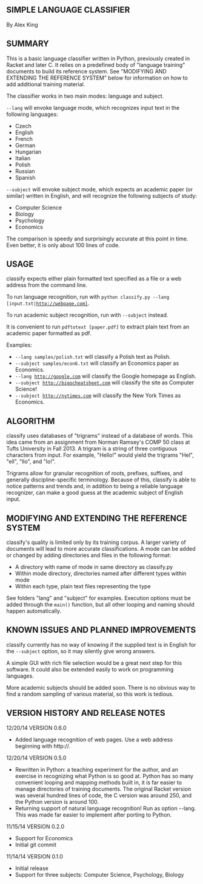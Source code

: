 SIMPLE LANGUAGE CLASSIFIER
--------------------------
By Alex King


SUMMARY
-------

This is a basic language classifier written in Python, previously created in
Racket and later C. It relies on a predefined body of "language training" 
documents to build its reference system. See "MODIFYING AND EXTENDING THE 
REFERENCE SYSTEM" below for information on how to add additional training
material.

The classifier works in two main modes: language and subject.

<code>--lang</code> will envoke language mode, which recognizes input text in the following
languages:
  - Czech
  - English
  - French
  - German
  - Hungarian
  - Italian
  - Polish
  - Russian
  - Spanish

<code>--subject</code> will envoke subject mode, which expects an academic paper (or similar)
written in English, and will recognize the following subjects of study:
  - Computer Science
  - Biology
  - Psychology
  - Economics

The comparison is speedy and surprisingly accurate at this point in time. Even
better, it is only about 100 lines of code.


USAGE
-----

classify expects either plain formatted text specified as a file or a web address
from the command line.

To run language recognition, run with <code>python classify.py --lang [input.txt|http://webpage.com]</code>.

To run academic subject recognition, run with <code>--subject</code> instead.

It is convenient to run <code>pdftotext [paper.pdf]</code> to extract plain text from an
academic paper formatted as pdf.

Examples:

  - <code>--lang samples/polish.txt</code> will classify a Polish text as Polish.
  - <code>--subject samples/econ6.txt</code> will classify an Economics paper as Economics.
  - <code>--lang http://google.com</code> will classify the Google homepage as English.
  - <code>--subject http://bigocheatsheet.com</code> will classify the site as Computer Science!
  - <code>--subject http://nytimes.com</code> will classify the New York Times as Economics.


ALGORITHM
---------

classify uses databases of "trigrams" instead of a database of words. This idea
came from an assignment from Norman Ramsey's COMP 50 class at Tufts University
in Fall 2013. A trigram is a string of three contiguous characters from input.
For example, "Hello!" would yield the trigrams "Hel", "ell", "llo", and "lo!".

Trigrams allow for granular recognition of roots, prefixes, suffixes, and
generally discipline-specific terminology. Because of this, classify is able
to notice patterns and trends and, in addition to being a reliable language
recognizer, can make a good guess at the academic subject of English input.


MODIFYING AND EXTENDING THE REFERENCE SYSTEM
--------------------------------------------

classify's quality is limited only by its training corpus. A larger variety of
documents will lead to more accurate classifications. A mode can be added or
changed by adding directories and files in the following format:

  - A directory with name of mode in same directory as classify.py 
  - Within mode directory, directories named after different types within mode
  - Within each type, plain text files representing the type

See folders "lang" and "subject" for examples. Execution options must be added
through the <code>main()</code> function, but all other looping and naming should happen
automatically.


KNOWN ISSUES AND PLANNED IMPROVEMENTS
-------------------------------------

classify currently has no way of knowing if the supplied text is in English for
the <code>--subject</code> option, so it may silently give wrong answers.

A simple GUI with rich file selection would be a great next step for this
software. It could also be extended easily to work on programming languages.

More academic subjects should be added soon. There is no obvious way to find a 
random sampling of various material, so this work is tedious.


VERSION HISTORY AND RELEASE NOTES
---------------------------------

12/20/14 VERSION 0.6.0

  - Added language recognition of web pages. Use a web address beginning with 
    http://.

12/20/14 VERSION 0.5.0

  - Rewritten in Python: a teaching experiment for the author, and an exercise
    in recognizing what Python is so good at. Python has so many convenient
    looping and mapping methods built in, it is far easier to manage directories
    of training documents. The original Racket version was several hundred lines
    of code, the C version was around 250, and the Python version is around 100.
  - Returning support of natural language recognition! Run as option --lang. 
    This was made far easier to implement after porting to Python.

11/15/14 VERSION 0.2.0

  - Support for Economics
  - Initial git commit

11/14/14 VERSION 0.1.0
  - Initial release
  - Support for three subjects: Computer Science, Psychology, Biology
